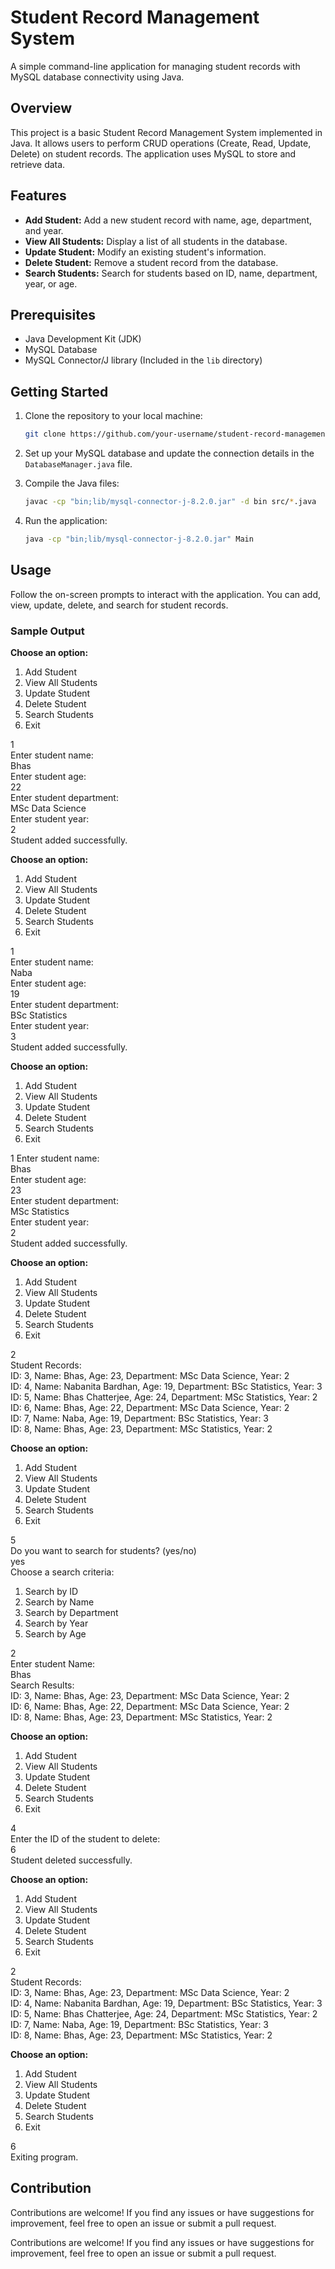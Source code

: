 # Student Record Management System

A simple command-line application for managing student records with MySQL database connectivity using Java.

## Overview

This project is a basic Student Record Management System implemented in Java. It allows users to perform CRUD operations (Create, Read, Update, Delete) on student records. The application uses MySQL to store and retrieve data.

## Features

- **Add Student:** Add a new student record with name, age, department, and year.
- **View All Students:** Display a list of all students in the database.
- **Update Student:** Modify an existing student's information.
- **Delete Student:** Remove a student record from the database.
- **Search Students:** Search for students based on ID, name, department, year, or age.

## Prerequisites

- Java Development Kit (JDK)
- MySQL Database
- MySQL Connector/J library (Included in the `lib` directory)

## Getting Started

1. Clone the repository to your local machine:

   ```bash
   git clone https://github.com/your-username/student-record-management.git
   ```

2. Set up your MySQL database and update the connection details in the `DatabaseManager.java` file.

3. Compile the Java files:

   ```bash
   javac -cp "bin;lib/mysql-connector-j-8.2.0.jar" -d bin src/*.java
   ```

4. Run the application:

   ```bash
   java -cp "bin;lib/mysql-connector-j-8.2.0.jar" Main
   ```

## Usage

Follow the on-screen prompts to interact with the application. You can add, view, update, delete, and search for student records.

### Sample Output

**Choose an option:**
1. Add Student
2. View All Students
3. Update Student
4. Delete Student
5. Search Students
6. Exit

1  
Enter student name:  
Bhas  
Enter student age:  
22  
Enter student department:  
MSc Data Science  
Enter student year:  
2  
Student added successfully.  

**Choose an option:**
1. Add Student
2. View All Students
3. Update Student
4. Delete Student
5. Search Students
6. Exit

1  
Enter student name:  
Naba  
Enter student age:  
19  
Enter student department:  
BSc Statistics  
Enter student year:  
3  
Student added successfully.  

**Choose an option:**
1. Add Student
2. View All Students
3. Update Student
4. Delete Student
5. Search Students
6. Exit

1
Enter student name:  
Bhas  
Enter student age:  
23  
Enter student department:  
MSc Statistics  
Enter student year:  
2  
Student added successfully.  

**Choose an option:**
1. Add Student
2. View All Students
3. Update Student
4. Delete Student
5. Search Students
6. Exit

2  
Student Records:  
ID: 3, Name: Bhas, Age: 23, Department: MSc Data Science, Year: 2  
ID: 4, Name: Nabanita Bardhan, Age: 19, Department: BSc Statistics, Year: 3    
ID: 5, Name: Bhas Chatterjee, Age: 24, Department: MSc Statistics, Year: 2  
ID: 6, Name: Bhas, Age: 22, Department: MSc Data Science, Year: 2   
ID: 7, Name: Naba, Age: 19, Department: BSc Statistics, Year: 3    
ID: 8, Name: Bhas, Age: 23, Department: MSc Statistics, Year: 2  

**Choose an option:**
1. Add Student
2. View All Students
3. Update Student
4. Delete Student
5. Search Students
6. Exit

5  
Do you want to search for students? (yes/no)  
yes  
Choose a search criteria:  
1. Search by ID  
2. Search by Name  
3. Search by Department  
4. Search by Year  
5. Search by Age  

2    
Enter student Name:  
Bhas  
Search Results:  
ID: 3, Name: Bhas, Age: 23, Department: MSc Data Science, Year: 2  
ID: 6, Name: Bhas, Age: 22, Department: MSc Data Science, Year: 2  
ID: 8, Name: Bhas, Age: 23, Department: MSc Statistics, Year: 2  
  
**Choose an option:**
1. Add Student
2. View All Students
3. Update Student
4. Delete Student
5. Search Students
6. Exit

4  
Enter the ID of the student to delete:  
6  
Student deleted successfully.  

**Choose an option:** 
1. Add Student
2. View All Students
3. Update Student
4. Delete Student
5. Search Students
6. Exit

2  
Student Records:  
ID: 3, Name: Bhas, Age: 23, Department: MSc Data Science, Year: 2  
ID: 4, Name: Nabanita Bardhan, Age: 19, Department: BSc Statistics, Year: 3  
ID: 5, Name: Bhas Chatterjee, Age: 24, Department: MSc Statistics, Year: 2  
ID: 7, Name: Naba, Age: 19, Department: BSc Statistics, Year: 3  
ID: 8, Name: Bhas, Age: 23, Department: MSc Statistics, Year: 2  
 
**Choose an option:**
1. Add Student
2. View All Students
3. Update Student
4. Delete Student
5. Search Students
6. Exit

6  
Exiting program.  
 

## Contribution

Contributions are welcome! If you find any issues or have suggestions for improvement, feel free to open an issue or submit a pull request.




Contributions are welcome! If you find any issues or have suggestions for improvement, feel free to open an issue or submit a pull request.
